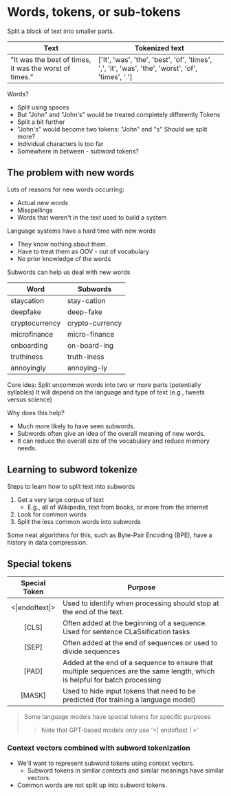 # Words, tokens, or sub-tokens

Split a block of text into smaller parts.

| Text                                                   | Tokenized text                                                                                    |
| ------------------------------------------------------ | ------------------------------------------------------------------------------------------------- |
| "It was the best of times, it was the worst of times." | ['It', 'was', 'the', 'best', 'of', 'times', ',', 'it', 'was', 'the', 'worst', 'of', 'times', '.'] |
Words?
- Split using spaces
- But "John" and "John's" would be treated completely differently
Tokens
- Split a bit further
- "John's" would become two tokens: "John" and "s"
Should we split more?
- Individual characters is too far
- Somewhere in between - subword tokens?
## The problem with new words

Lots of reasons for new words occurring:
- Actual new words
- Misspellings
- Words that weren't in the text used to build a system

Language systems have a hard time with new words
- They know nothing about them.
- Have to treat them as OOV - out of vocabulary
- No prior knowledge of the words

Subwords can help us deal with new words

| Word           | Subwords        |
| -------------- | --------------- |
| staycation     | stay-cation     |
| deepfake       | deep-fake       |
| cryptocurrency | crypto-currency |
| microfinance   | micro-finance   |
| onboarding     | on-board-ing    |
| truthiness     | truth-iness     |
| annoyingly     | annoying-ly     |

Core idea: Split uncommon words into two or more parts (potentially syllables)
It will depend on the language and type of text (e.g., tweets versus science)

Why does this help?
- Much more likely to have seen subwords.
- Subwords often give an idea of the overall meaning of new words.
- It can reduce the overall size of the vocabulary and reduce memory needs.

## Learning to subword tokenize

Steps to learn how to split text into subwords

1. Get a very large corpus of text
	- E.g., all of Wikipedia, text from books, or more from the internet
2. Look for common words
3. Split the less common words into subwords

Some neat algorithms for this, such as Byte-Pair Encoding (BPE), have a history in data compression.

## Special tokens

|  Special Token  | Purpose                                                                                                                     |
| :-------------: | --------------------------------------------------------------------------------------------------------------------------- |
| <\|endoftext\|> | Used to identify when processing should stop at the end of the text.                                                        |
|      [CLS]      | Often added at the beginning of a sequence. Used for sentence CLaSsification tasks                                          |
|      [SEP]      | Often added at the end of sequences or used to divide sequences                                                             |
|      [PAD]      | Added at the end of a sequence to ensure that multiple sequences are the same length, which is helpful for batch processing |
|     [MASK]      | Used to hide input tokens that need to be predicted (for training a language model)                                         |
>Some language models have special tokens for specific purposes
>> Note that GPT-based models only use '<| endoftext | >'

### Context vectors combined with subword tokenization

- We'll want to represent subword tokens using context vectors.
	- Subword tokens in similar contexts and similar meanings have similar vectors.
- Common words are not split up into subword tokens.